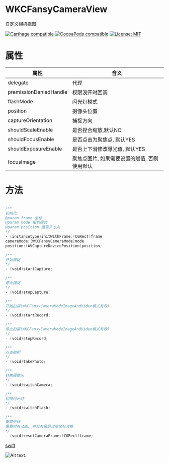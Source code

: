 # WKCFansyCameraView
自定义相机视图


[![Carthage compatible](https://img.shields.io/badge/Carthage-compatible-4BC51D.svg?style=flat)](https://github.com/Carthage/Carthage#adding-frameworks-to-an-application) [![CocoaPods compatible](https://img.shields.io/cocoapods/v/WKCFansyCameraView?style=flat)](https://cocoapods.org/pods/WKCFansyCameraView) [![License: MIT](https://img.shields.io/cocoapods/l/WKCFansyCameraView?style=flat)](http://opensource.org/licenses/MIT)

# 属性
| 属性 | 含义 |
| ---- | ---- |
| delegate | 代理 |
| premissionDeniedHandle | 权限没开时回调 |
| flashMode | 闪光灯模式 |
| position | 摄像头位置 |
| captureOrientation | 捕捉方向 |
| shouldScaleEnable | 是否捏合缩放,默认NO |
| shouldFocusEnable | 是否点击为聚焦点, 默认YES |
| shouldExposureEnable | 是否上下滑修改曝光值, 默认YES |
| focusImage | 聚焦点图片, 如果需要设置的赋值, 否则使用默认 |

# 方法
```swift

/**
初始化
@param frame 坐标
@param mode 相机模式
@param position 摄像头方向
*/
- (instancetype)initWithFrame:(CGRect)frame
cameraMode:(WKCFansyCameraMode)mode
position:(AVCaptureDevicePosition)position;

/**
开始捕捉
*/
- (void)startCapture;

/**
停止捕捉
*/
- (void)stopCapture;

/**
开始拍摄(WKCFansyCameraModeImageAndVideo模式有效)
*/
- (void)startRecord;

/**
停止拍摄(WKCFansyCameraModeImageAndVideo模式有效)
*/
- (void)stopRecord;

/**
点击拍照
*/
- (void)takePhoto;

/**
转换摄像头
*/
- (void)switchCamera;

/**
切换闪光灯
*/
- (void)switchFlash;

/**
重置坐标
重置时有动画, 并且有蒙层过度坐标转换
*/
- (void)resetCameraFrame:(CGRect)frame;


```

[swift](https://github.com/WKCLoveYang/WKCCoolCameraView)

![Alt text](https://github.com/WKCLoveYang/WKCFansyCameraView/raw/master/Source/photo.png).


